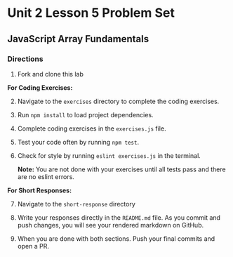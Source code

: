 # Unit 2 Lesson 5 Problem Set
## JavaScript Array Fundamentals

### Directions
1. Fork and clone this lab

**For Coding Exercises:**

2. Navigate to the `exercises` directory to complete the coding exercises.
3. Run `npm install` to load project dependencies.
4. Complete coding exercises in the `exercises.js` file.
5. Test your code often by running `npm test`.
6. Check for style by running `eslint exercises.js` in the terminal.

   **Note:** You are not done with your exercises until all tests pass and there are no eslint errors.

**For Short Responses:**

7. Navigate to the `short-response` directory
8. Write your responses directly in the `README.md` file. As you commit and push changes, you will see your rendered markdown on GitHub.

9. When you are done with both sections. Push your final commits and open a PR.
